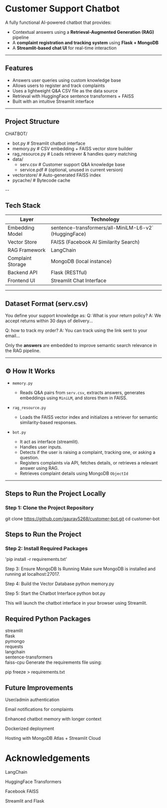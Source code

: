 # Customer Support Chatbot

A fully functional AI-powered chatbot that provides:
- Contextual answers using a **Retrieval-Augmented Generation (RAG)** pipeline
- A **complaint registration and tracking system** using **Flask + MongoDB**
- A **Streamlit-based chat UI** for real-time interaction

---

## Features

- Answers user queries using custom knowledge base  
- Allows users to register and track complaints  
- Uses a lightweight Q&A CSV file as the data source  
- Retrieval with HuggingFace sentence transformers + FAISS  
- Built with an intuitive Streamlit interface  

---

## Project Structure

CHATBOT/
- bot.py # Streamlit chatbot interface
- memory.py # CSV embedding + FAISS vector store builder
- rag_resource.py # Loads retriever & handles query matching
- data/
  - serv.csv # Customer support Q&A knowledge base
  - service.pdf # (optional, unused in current version)
- vectorstore/ # Auto-generated FAISS index
- pycache/ # Bytecode cache


--

## Tech Stack

| Layer              | Technology                                           |
|--------------------|----------------------------------------------------- |
| Embedding Model    |sentence-transformers/all-MiniLM-L6-v2` (HuggingFace) |
| Vector Store       | FAISS (Facebook AI Similarity Search)                |
| RAG Framework      | LangChain                                            |
| Complaint Storage  | MongoDB (local instance)                             |
| Backend API        | Flask (RESTful)                                      |
| Frontend UI        | Streamlit Chat Interface                             |

---

## Dataset Format (serv.csv)

You define your support knowledge as:
Q: What is your return policy?
A: We accept returns within 30 days of delivery...

Q: how to track my order?
A: You can track using the link sent to your email...



Only the **answers** are embedded to improve semantic search relevance in the RAG pipeline.

---

## ⚙️ How It Works

- `memory.py`  
  - Reads Q&A pairs from `serv.csv`, extracts answers, generates embeddings using `MiniLM`, and stores them in FAISS.

- `rag_resource.py`  
  - Loads the FAISS vector index and initializes a retriever for semantic similarity-based responses.

- `bot.py`
    - It act as interface (streamlit).
    - Handles user inputs.
    - Detects if the user is raising a complaint, tracking one, or asking a question.
    - Registers complaints via API, fetches details, or retrieves a relevant answer using RAG.
    - Retrieves complaint details using MongoDB `ObjectId`


---

## Steps to Run the Project Locally

### Step 1: Clone the Project Repository

git clone https://github.com/gaurav5268/customer-bot.git
cd customer-bot

## Steps to Run the Project

### Step 2: Install Required Packages

'pip install -r requirements.txt'

Step 3: Ensure MongoDB Is Running
Make sure MongoDB is installed and running at localhost:27017.

Step 4: Build the Vector Database
python memory.py

Step 5: Start the Chatbot Interface
python bot.py

This will launch the chatbot interface in your browser using Streamlit.

## Required Python Packages

streamlit  
flask  
pymongo  
requests  
langchain  
sentence-transformers  
faiss-cpu
Generate the requirements file using:

pip freeze > requirements.txt
## Future Improvements
User/admin authentication

Email notifications for complaints

Enhanced chatbot memory with longer context

Dockerized deployment

Hosting with MongoDB Atlas + Streamlit Cloud

# Acknowledgements
LangChain

HuggingFace Transformers

Facebook FAISS

Streamlit and Flask

